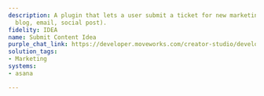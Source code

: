 ```yaml
---
description: A plugin that lets a user submit a ticket for new marketing content (e.g.,
  blog, email, social post).
fidelity: IDEA
name: Submit Content Idea
purple_chat_link: https://developer.moveworks.com/creator-studio/developer-tools/purple-chat/?conversation=%7B%22startTimestamp%22%3A%2211%3A43%2BAM%22%2C%22messages%22%3A%5B%7B%22role%22%3A%22user%22%2C%22parts%22%3A%5B%7B%22richText%22%3A%22I+need+to+submit+a+ticket+for+a+new+blog+post.%22%7D%5D%7D%2C%7B%22role%22%3A%22assistant%22%2C%22parts%22%3A%5B%7B%22richText%22%3A%22%3Cp%3ESure%2C+I+can+help+with+that.+What%27s+the+blog+post+title%2C+due+date%2C+and+a+brief+description%3F%3Cbr%3E%3C%2Fp%3E%22%7D%5D%7D%2C%7B%22role%22%3A%22user%22%2C%22parts%22%3A%5B%7B%22richText%22%3A%22%3Cp%3EIt%27s+titled+%27Future+of+Work%27%2C+needs+to+be+published+by+April+30th%2C+and+it%27s+about+how+technology+is+transforming+workplaces.%3Cbr%3E%3C%2Fp%3E%22%7D%5D%7D%2C%7B%22role%22%3A%22assistant%22%2C%22parts%22%3A%5B%7B%22richText%22%3A%22%3Cp%3EPlease+confirm+the+details+for+the+Asana+ticket.%3Cbr%3E%3C%2Fp%3E%22%7D%2C%7B%22richText%22%3A%22%3Cb%3E%3Cp%3EMarketing+Content+Ticket%3Cbr%3E%3C%2Fp%3E%3C%2Fb%3E%3Cbr%3E%3Cp%3E%3Cb%3EType+of+Content%3A%3C%2Fb%3E+Blog+Post%3Cbr%3E%3Cb%3ETitle%3A%3C%2Fb%3E+Future+of+Work%3Cbr%3E%3Cb%3EDue+Date%3A%3C%2Fb%3E+April+30th%3Cbr%3E%3Cb%3EDescription%3A%3C%2Fb%3E+About+how+technology+is+transforming+workplaces.%3Cbr%3E%3C%2Fp%3E%22%7D%2C%7B%22buttons%22%3A%5B%7B%22style%22%3A%22filled%22%2C%22buttonText%22%3A%22Submit+to+Asana%22%7D%2C%7B%22style%22%3A%22outlined%22%2C%22buttonText%22%3A%22Edit+Details%22%7D%2C%7B%22style%22%3A%22outlined%22%2C%22buttonText%22%3A%22Cancel%22%7D%5D%7D%5D%7D%5D%7D
solution_tags:
- Marketing
systems:
- asana

---
```

